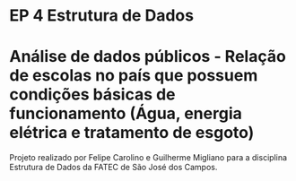 # EP 4 Estrutura de Dados

# Análise de dados públicos - Relação de escolas no país que possuem condições básicas de funcionamento (Água, energia elétrica e tratamento de esgoto)

Projeto realizado por Felipe Carolino e Guilherme Migliano para a disciplina Estrutura de Dados da FATEC de São José dos Campos.
